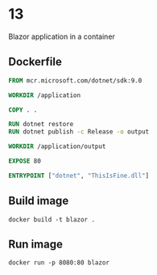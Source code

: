 # 13

Blazor application in a container

## Dockerfile

```dockerfile
FROM mcr.microsoft.com/dotnet/sdk:9.0

WORKDIR /application

COPY . .

RUN dotnet restore
RUN dotnet publish -c Release -o output

WORKDIR /application/output

EXPOSE 80

ENTRYPOINT ["dotnet", "ThisIsFine.dll"]
```

## Build image

```shell
docker build -t blazor .
```

## Run image

```shell
docker run -p 8080:80 blazor
```